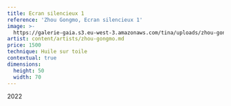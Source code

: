 ```yaml
---
title: Ecran silencieux 1
reference: 'Zhou Gongmo, Ecran silencieux 1'
image: >-
  https://galerie-gaia.s3.eu-west-3.amazonaws.com/tina/uploads/zhou-gongmo/galerie-gaia-zhou-gongmo-ecran-silencieux-1.jpg
artist: content/artists/zhou-gongmo.md
price: 1500
technique: Huile sur toile
contextual: true
dimensions:
  height: 50
  width: 70
---
```


2022

